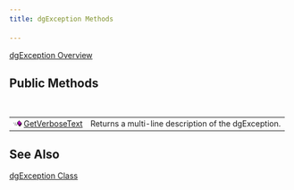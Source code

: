 ```yaml
---
title: dgException Methods

---
```


[dgException Overview](dgexception-class.html) 
## Public Methods

<br />


|      |      |
| ---- | ---- |
| <img alt="public property" src="images/public-method.gif" x-maintain-ratio="TRUE" width="15" height="11" border="0" /> [ GetVerboseText](dgexception-class-get-verbose-text-method.html) | Returns a multi-line description of the dgException. |



## See Also


[dgException Class](dgexception-class.html)

